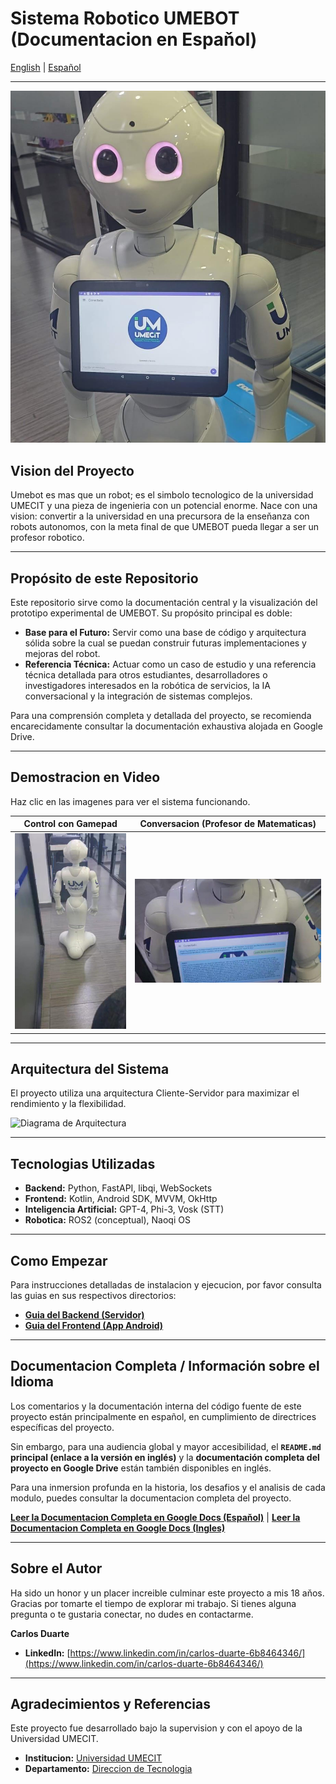 # Sistema Robotico UMEBOT (Documentacion en Espaňol)

[English](README.md) | [Español](README.es.md)

---

![UMEBOT en accion](docs/images/foto_principal_del_robot.jpg)

## Vision del Proyecto

Umebot es mas que un robot; es el simbolo tecnologico de la universidad UMECIT y una pieza de ingenieria con un potencial enorme. Nace con una vision: convertir a la universidad en una precursora de la enseňanza con robots autonomos, con la meta final de que UMEBOT pueda llegar a ser un profesor robotico.

---
## Propósito de este Repositorio

Este repositorio sirve como la documentación central y la visualización del prototipo experimental de UMEBOT. Su propósito principal es doble:

* **Base para el Futuro:** Servir como una base de código y arquitectura sólida sobre la cual se puedan construir futuras implementaciones y mejoras del robot.
* **Referencia Técnica:** Actuar como un caso de estudio y una referencia técnica detallada para otros estudiantes, desarrolladores o investigadores interesados en la robótica de servicios, la IA conversacional y la integración de sistemas complejos.

Para una comprensión completa y detallada del proyecto, se recomienda encarecidamente consultar la documentación exhaustiva alojada en Google Drive.

---
## Demostracion en Video

Haz clic en las imagenes para ver el sistema funcionando.

| Control con Gamepad | Conversacion (Profesor de Matematicas) |
| :---: | :---: |
| [![Video del Control Manual](docs/images/miniatura_video_gamepad.png)](https://drive.google.com/file/d/1SCz-Rw5Va8tBe2u_U8WqBJWZ08q9z7A2/view?usp=sharing) | [![Video de Conversacion con IA](docs/images/miniatura_video_profesor.png)](https://drive.google.com/file/d/1SKIK4_gZkM9lJPK7O4PzFqOCA9pbpwPc/view?usp=sharing) |

---

## Arquitectura del Sistema

El proyecto utiliza una arquitectura Cliente-Servidor para maximizar el rendimiento y la flexibilidad.

![Diagrama de Arquitectura](docs/images/UMEbot_espaňol.drawio.png)

---

## Tecnologias Utilizadas

* **Backend:** Python, FastAPI, libqi, WebSockets
* **Frontend:** Kotlin, Android SDK, MVVM, OkHttp
* **Inteligencia Artificial:** GPT-4, Phi-3, Vosk (STT)
* **Robotica:** ROS2 (conceptual), Naoqi OS

---

## Como Empezar

Para instrucciones detalladas de instalacion y ejecucion, por favor consulta las guias en sus respectivos directorios:

* **[Guia del Backend (Servidor)](backend-python/README.md)**
* **[Guia del Frontend (App Android)](frontend_kotlin/README.md)**

---

## Documentacion Completa / Información sobre el Idioma

Los comentarios y la documentación interna del código fuente de este proyecto están principalmente en español, en cumplimiento de directrices específicas del proyecto.

Sin embargo, para una audiencia global y mayor accesibilidad, el **`README.md` principal (enlace a la versión en inglés)** y la **documentación completa del proyecto en Google Drive** están también disponibles en inglés.

Para una inmersion profunda en la historia, los desafios y el analisis de cada modulo, puedes consultar la documentacion completa del proyecto.

**[Leer la Documentacion Completa en Google Docs (Espaňol)](https://docs.google.com/document/d/1S1QWxnhAV4Ik9rURn3ecavuSRjm7s95CjpAvrnoCoAQ/edit?usp=sharing)** |
**[Leer la Documentacion Completa en Google Docs (Ingles)](https://docs.google.com/document/d/1oHskIag0vZTLDV_PCVcVeNfQTbTxgq_pifbdl7yDybw/edit?usp=sharing)**

---

## Sobre el Autor

Ha sido un honor y un placer increible culminar este proyecto a mis 18 aňos. Gracias por tomarte el tiempo de explorar mi trabajo. Si tienes alguna pregunta o te gustaria conectar, no dudes en contactarme.

**Carlos Duarte**
* **LinkedIn:** [https://www.linkedin.com/in/carlos-duarte-6b8464346/](https://www.linkedin.com/in/carlos-duarte-6b8464346/)

---

## Agradecimientos y Referencias

Este proyecto fue desarrollado bajo la supervision y con el apoyo de la Universidad UMECIT.

* **Institucion:** [Universidad UMECIT](https://umecit.edu.pa/)
* **Departamento:** [Direccion de Tecnologia](https://respaldo.umecit.edu.pa/direccion-de-tecnologia/)


